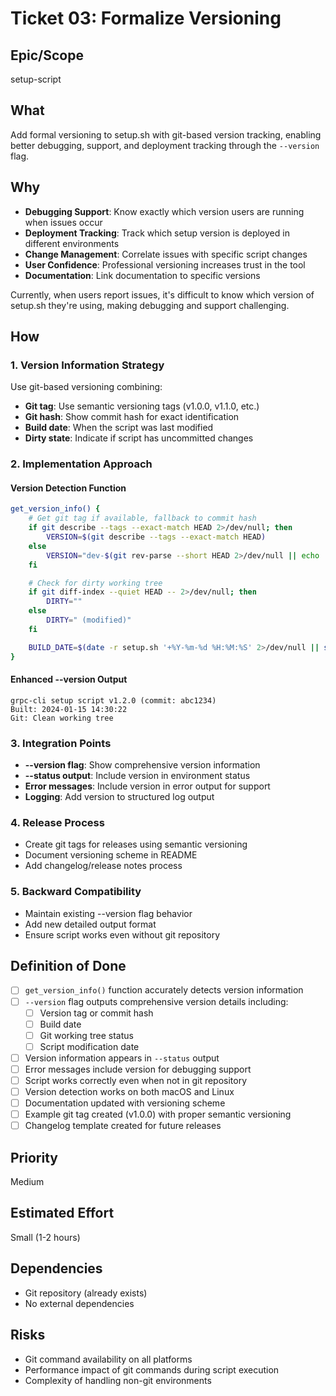 # Ticket 03: Formalize Versioning

## Epic/Scope

setup-script

## What

Add formal versioning to setup.sh with git-based version tracking, enabling better debugging, support, and deployment tracking through the `--version` flag.

## Why

- **Debugging Support**: Know exactly which version users are running when issues occur
- **Deployment Tracking**: Track which setup version is deployed in different environments
- **Change Management**: Correlate issues with specific script changes
- **User Confidence**: Professional versioning increases trust in the tool
- **Documentation**: Link documentation to specific versions

Currently, when users report issues, it's difficult to know which version of setup.sh they're using, making debugging and support challenging.

## How

### 1. Version Information Strategy

Use git-based versioning combining:

- **Git tag**: Use semantic versioning tags (v1.0.0, v1.1.0, etc.)
- **Git hash**: Show commit hash for exact identification
- **Build date**: When the script was last modified
- **Dirty state**: Indicate if script has uncommitted changes

### 2. Implementation Approach

#### Version Detection Function

```bash
get_version_info() {
    # Get git tag if available, fallback to commit hash
    if git describe --tags --exact-match HEAD 2>/dev/null; then
        VERSION=$(git describe --tags --exact-match HEAD)
    else
        VERSION="dev-$(git rev-parse --short HEAD 2>/dev/null || echo 'unknown')"
    fi

    # Check for dirty working tree
    if git diff-index --quiet HEAD -- 2>/dev/null; then
        DIRTY=""
    else
        DIRTY=" (modified)"
    fi

    BUILD_DATE=$(date -r setup.sh '+%Y-%m-%d %H:%M:%S' 2>/dev/null || stat -c %y setup.sh 2>/dev/null || echo "unknown")
}
```

#### Enhanced --version Output

```
grpc-cli setup script v1.2.0 (commit: abc1234)
Built: 2024-01-15 14:30:22
Git: Clean working tree
```

### 3. Integration Points

- **--version flag**: Show comprehensive version information
- **--status output**: Include version in environment status
- **Error messages**: Include version in error output for support
- **Logging**: Add version to structured log output

### 4. Release Process

- Create git tags for releases using semantic versioning
- Document versioning scheme in README
- Add changelog/release notes process

### 5. Backward Compatibility

- Maintain existing --version flag behavior
- Add new detailed output format
- Ensure script works even without git repository

## Definition of Done

- [ ] `get_version_info()` function accurately detects version information
- [ ] `--version` flag outputs comprehensive version details including:
  - [ ] Version tag or commit hash
  - [ ] Build date
  - [ ] Git working tree status
  - [ ] Script modification date
- [ ] Version information appears in `--status` output
- [ ] Error messages include version for debugging support
- [ ] Script works correctly even when not in git repository
- [ ] Version detection works on both macOS and Linux
- [ ] Documentation updated with versioning scheme
- [ ] Example git tag created (v1.0.0) with proper semantic versioning
- [ ] Changelog template created for future releases

## Priority

Medium

## Estimated Effort

Small (1-2 hours)

## Dependencies

- Git repository (already exists)
- No external dependencies

## Risks

- Git command availability on all platforms
- Performance impact of git commands during script execution
- Complexity of handling non-git environments
